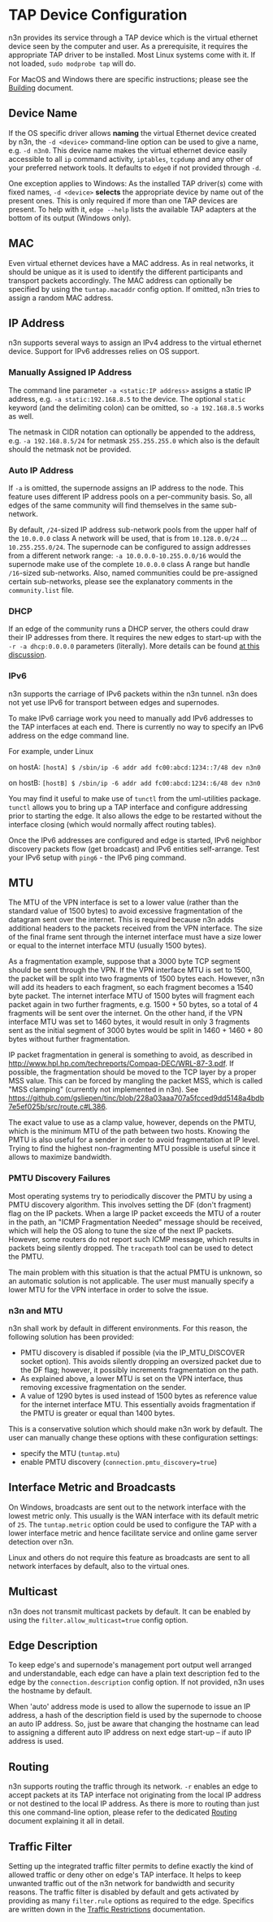 # TAP Device Configuration

n3n provides its service through a TAP device which is the virtual ethernet device seen by the computer and user. As a prerequisite, it requires the appropriate TAP driver to be installed. Most Linux systems come with it. If not loaded, `sudo modprobe tap` will do.

For MacOS and Windows there are specific instructions; please see the [Building](./Building.md) document.

## Device Name

If the OS specific driver allows **naming** the virtual Ethernet device created by n3n, the `-d <device>` command-line option can be used to give a name, e.g. `-d n3n0`. This device name makes the virtual ethernet device easily accessible to all `ip` command activity, `iptables`, `tcpdump` and any other of your preferred network tools. It defaults to `edge0` if not provided through `-d`.

One exception applies to Windows: As the installed TAP driver(s) come with fixed names, `-d <device>` **selects** the appropriate device by name out of the present ones. This is only required if more than one TAP devices are present. To help with it, `edge --help` lists the available TAP adapters at the bottom of its output (Windows only).

## MAC

Even virtual ethernet devices have a MAC address. As in real networks, it
should be unique as it is used to identify the different participants and
transport packets accordingly. The MAC address can optionally be specified by
using the `tuntap.macaddr` config option. If omitted, n3n tries to assign a
random MAC address.

## IP Address

n3n supports several ways to assign an IPv4 address to the virtual ethernet device. Support for IPv6 addresses relies on OS support.

### Manually Assigned IP Address

The command line parameter `-a <static:IP address>` assigns a static IP address, e.g. `-a static:192.168.8.5` to the device. The optional `static` keyword (and the delimiting colon) can be omitted, so `-a 192.168.8.5` works as well.

The netmask in CIDR notation can optionally be appended to the address, e.g. `-a 192.168.8.5/24` for netmask `255.255.255.0` which also is the default should the netmask not be provided.

### Auto IP Address

If `-a` is omitted, the supernode assigns an IP address to the node. This feature uses different IP address pools on a per-community basis. So, all edges of the same community will find themselves in the same sub-network.

By default, `/24`-sized IP address sub-network pools from the upper half of the `10.0.0.0` class A network will be used, that is from `10.128.0.0/24` … `10.255.255.0/24`. The supernode can be configured to assign addresses from a different network range: `-a 10.0.0.0-10.255.0.0/16` would the supernode make use of the complete `10.0.0.0` class A range but handle `/16`-sized sub-networks. Also, named communities could be pre-assigned certain sub-networks, please see the explanatory comments in the `community.list` file.

### DHCP

If an edge of the community runs a DHCP server, the others could draw their IP addresses from there. It requires the new edges to start-up with the `-r -a dhcp:0.0.0.0` parameters (literally). More details can be found [at this discussion](https://github.com/ntop/n2n/issues/629).

### IPv6

n3n supports the carriage of IPv6 packets within the n3n tunnel. n3n does not
yet use IPv6 for transport between edges and supernodes.

To make IPv6 carriage work you need to manually add IPv6 addresses to the TAP
interfaces at each end. There is currently no way to specify an IPv6 address on
the edge command line.

For example, under Linux

on hostA:
`[hostA] $ /sbin/ip -6 addr add fc00:abcd:1234::7/48 dev n3n0`

on hostB:
`[hostB] $ /sbin/ip -6 addr add fc00:abcd:1234::6/48 dev n3n0`

You may find it useful to make use of `tunctl` from the uml-utilities
package. `tunctl` allows you to bring up a TAP interface and configure addressing
prior to starting the edge. It also allows the edge to be restarted without the
interface closing (which would normally affect routing tables).

Once the IPv6 addresses are configured and edge is started, IPv6 neighbor discovery
packets flow (get broadcast) and IPv6 entities self-arrange. Test your IPv6
setup with `ping6` - the IPv6 ping command.

## MTU

The MTU of the VPN interface is set to a lower value (rather than the standard
value of 1500 bytes) to avoid excessive fragmentation of the datagram sent over the internet.
This is required because n3n adds additional headers to the packets received from
the VPN interface. The size of the final frame sent through the internet interface
must have a size lower or equal to the internet interface MTU (usually 1500 bytes).

As a fragmentation example, suppose that a 3000 byte TCP segment should be sent through
the VPN. If the VPN interface MTU is set to 1500, the packet will be split into two
fragments of 1500 bytes each. However, n3n will add its headers to each fragment, so
each fragment becomes a 1540 byte packet. The internet interface MTU of 1500 bytes
will fragment each packet again in two further fragments, e.g. 1500 + 50 bytes, so a
total of 4 fragments will be sent over the internet. On the other hand, if the VPN interface
MTU was set to 1460 bytes, it would result in only 3 fragments sent as the initial segment of
3000 bytes would be split in 1460 + 1460 + 80 bytes without further fragmentation.

IP packet fragmentation in general is something to avoid, as described in
http://www.hpl.hp.com/techreports/Compaq-DEC/WRL-87-3.pdf. If possible,
the fragmentation should be moved to the TCP layer by a proper MSS value.
This can be forced by mangling the packet MSS, which is called "MSS clamping" (currently not
implemented in n3n). See https://github.com/gsliepen/tinc/blob/228a03aaa707a5fcced9dd5148a4bdb7e5ef025b/src/route.c#L386.

The exact value to use as a clamp value, however, depends on the PMTU, which is the minimum
MTU of the path between two hosts. Knowing the PMTU is also useful for a sender in order to
avoid fragmentation at IP level. Trying to find the highest non-fragmenting MTU possible is useful since it allows to
maximize bandwidth.

### PMTU Discovery Failures

Most operating systems try to periodically discover the PMTU by using a PMTU discovery algorithm.
This involves setting the DF (don't fragment) flag on the IP packets. When a large IP packet exceeds
the MTU of a router in the path, an "ICMP Fragmentation Needed" message should be received, which will
help the OS along to tune the size of the next IP packets. However, some routers do not report such ICMP message,
which results in packets being silently dropped. The `tracepath` tool can be used to detect the PMTU.

The main problem with this situation is that the actual PMTU is unknown, so an automatic
solution is not applicable. The user must manually specify a lower MTU for the VPN interface
in order to solve the issue.

### n3n and MTU

n3n shall work by default in different environments. For this reason, the following solution
has been provided:

- PMTU discovery is disabled if possible (via the IP_MTU_DISCOVER socket option). This avoids
  silently dropping an oversized packet due to the DF flag; however, it possibly increments fragmentation on the path.
- As explained above, a lower MTU is set on the VPN interface, thus removing excessive fragmentation on
  the sender.
- A value of 1290 bytes is used instead of 1500 bytes as reference value for the internet interface MTU.
  This essentially avoids fragmentation if the PMTU is greater or equal than 1400 bytes.

This is a conservative solution which should make n3n work by default. The user
can manually change these options with these configuration settings:
- specify the MTU (`tuntap.mtu`) 
- enable PMTU discovery (`connection.pmtu_discovery=true`)

## Interface Metric and Broadcasts

On Windows, broadcasts are sent out to the network interface with the lowest
metric only. This usually is the WAN interface with its default metric of `25`.
The `tuntap.metric` option could be used to configure the TAP with a lower
interface metric and hence facilitate service and online game server detection
over n3n.

Linux and others do not require this feature as broadcasts are sent to all
network interfaces by default, also to the
virtual ones.

## Multicast

n3n does not transmit multicast packets by default. It can be enabled by
using the `filter.allow_multicast=true` config option.

## Edge Description

To keep edge's and supernode's management port output well arranged and
understandable, each edge can have a plain text description fed to the edge by
the `connection.description` config option. If not provided, n3n uses the
hostname by default.

When 'auto' address mode is used to allow the supernode to issue an IP address,
a hash of the description field is used by the supernode to choose an auto IP
address. So, just be aware that changing the hostname can lead to assigning a
different auto IP address on next edge start-up – if auto IP address is used.

## Routing

n3n supports routing the traffic through its network. `-r` enables an edge to accept packets at its TAP interface not originating from the local IP address or not destined to the local IP address. As there is more to routing than just this one command-line option, please refer to the dedicated [Routing](Routing.md) document
explaining it all in detail.

## Traffic Filter

Setting up the integrated traffic filter permits to define exactly the kind of
allowed traffic or deny other on edge's TAP interface. It helps to keep
unwanted traffic out of the n3n network for bandwidth and security reasons. The
traffic filter is disabled by default and gets activated by providing as many
`filter.rule` options as required to the edge. Specifics are written down in
the [Traffic Restrictions](TrafficRestricitons.md) documentation.
